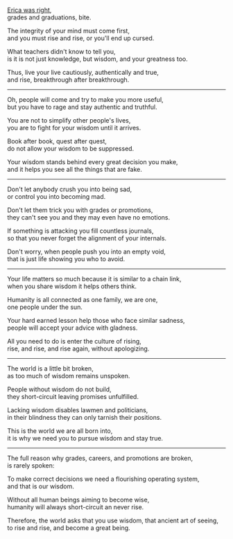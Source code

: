 [Erica was right](https://www.youtube.com/watch?v=9M4tdMsg3ts),\
grades and graduations, bite.

The integrity of your mind must come first,\
and you must rise and rise, or you'll end up cursed.

What teachers didn't know to tell you,\
is it is not just knowledge, but wisdom, and your greatness too.

Thus, live your live cautiously, authentically and true,\
and rise, breakthrough after breakthrough.

---

Oh, people will come and try to make you more useful,\
but you have to rage and stay authentic and truthful.

You are not to simplify other people's lives,\
you are to fight for your wisdom until it arrives.

Book after book, quest after quest,\
do not allow your wisdom to be suppressed.

Your wisdom stands behind every great decision you make,\
and it helps you see all the things that are fake.

---

Don't let anybody crush you into being sad,\
or control you into becoming mad.

Don't let them trick you with grades or promotions,\
they can't see you and they may even have no emotions.

If something is attacking you fill countless journals,\
so that you never forget the alignment of your internals.

Don't worry, when people push you into an empty void,\
that is just life showing you who to avoid.

---

Your life matters so much because it is similar to a chain link,\
when you share wisdom it helps others think.

Humanity is all connected as one family, we are one,\
one people under the sun.

Your hard earned lesson help those who face similar sadness,\
people will accept your advice with gladness.

All you need to do is enter the culture of rising,\
rise, and rise, and rise again, without apologizing.

---

The world is a little bit broken,\
as too much of wisdom remains unspoken.

People without wisdom do not build,\
they short-circuit leaving promises unfulfilled.

Lacking wisdom disables lawmen and politicians,\
in their blindness they can only tarnish their positions.

This is the world we are all born into,\
it is why we need you to pursue wisdom and stay true.

---

The full reason why grades, careers, and promotions are broken,\
is rarely spoken:

To make correct decisions we need a flourishing operating system,\
and that is our wisdom.

Without all human beings aiming to become wise,\
humanity will always short-circuit an never rise.

Therefore, the world asks that you use wisdom, that ancient art of seeing,\
to rise and rise, and become a great being.

